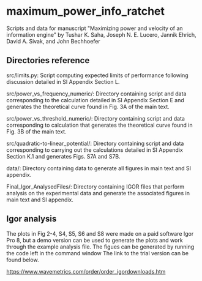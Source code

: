 # maximum_power_info_ratchet
Scripts and data for manuscript "Maximizing power and velocity of an information engine" by Tushar K. Saha, Joseph N. E. Lucero, Jannik Ehrich, David A. Sivak, and John Bechhoefer

## Directories reference

src/limits.py: Script computing expected limits of performance following discussion detailed in SI Appendix Section L. 

src/power_vs_frequency_numeric/: Directory containing script and data corresponding to the calculation detailed in SI Appendix Section E and generates the theoretical curve found in Fig. 3A of the main text.

src/power_vs_threshold_numeric/: Directory containing script and data corresponding to calculation that generates the theoretical curve found in Fig. 3B of the main text. 

src/quadratic-to-linear_potential/: Directory containing script and data corresponding to carrying out the calculations detailed in SI Appendix Section K.1 and generates Figs. S7A and S7B.

data/: Directory containing data to generate all figures in main text and SI appendix.

Final_Igor_AnalysedFiles/: Directory containing IGOR files that perform analysis on the experimental data and generate the associated figures in main text and SI appendix. 

## Igor analysis

The plots in Fig 2-4, S4, S5, S6 and S8 were made on a paid software Igor Pro 8, but a demo version can be used to generate the plots and work through the example analysis file. The figues can be generated by running the code left in the command window The link to the trial version can be found below. 

https://www.wavemetrics.com/order/order_igordownloads.htm

